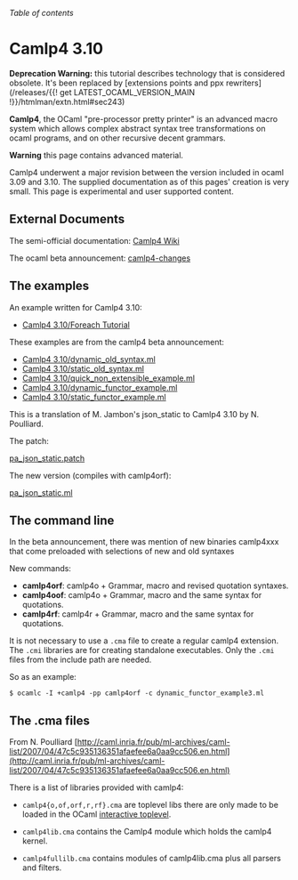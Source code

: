 <!-- ((! set title Camlp4 3.10 !)) ((! set learn !)) -->

*Table of contents*

# Camlp4 3.10

**Deprecation Warning:** this tutorial describes technology that is considered obsolete. It's been replaced by [extensions points and ppx rewriters](/releases/{{! get LATEST_OCAML_VERSION_MAIN !}}/htmlman/extn.html#sec243)

**Camlp4**, the OCaml "pre-processor pretty printer" is an advanced
macro system which allows complex abstract syntax tree transformations
on ocaml programs, and on other recursive decent grammars.

**Warning** this page contains advanced material.

Camlp4 underwent a major revision between the version included in ocaml
3.09 and 3.10. The supplied documentation as of this pages' creation is
very small. This page is experimental and user supported content.

## External Documents
The semi-official documentation:
[Camlp4 Wiki](https://github.com/ocaml/camlp4/wiki)

The ocaml beta announcement:
[camlp4-changes](http://nicolaspouillard.fr/camlp4-changes.html)

## The examples
An example written for Camlp4 3.10:

* [Camlp4 3.10/Foreach
 Tutorial](foreach_tutorial.html "Camlp4 3.10/Foreach Tutorial")

These examples are from the camlp4 beta announcement:

* [Camlp4
 3.10/dynamic_old_syntax.ml](dynamic_old_syntax.html "Camlp4 3.10/dynamic_old_syntax.ml")
* [Camlp4
 3.10/static_old_syntax.ml](static_old_syntax.html "Camlp4 3.10/static_old_syntax.ml")
* [Camlp4
 3.10/quick_non_extensible_example.ml](quick_non_extensible_example.html "Camlp4 3.10/quick_non_extensible_example.ml")
* [Camlp4
 3.10/dynamic_functor_example.ml](dynamic_functor_example.html "Camlp4 3.10/dynamic_functor_example.ml")
* [Camlp4
 3.10/static_functor_example.ml](static_functor_example.html "Camlp4 3.10/static_functor_example.ml")

This is a translation of M. Jambon's json_static to Camlp4 3.10 by N.
Poulliard.

The patch:

[pa_json_static.patch](http://nicolaspouillard.fr/pub/camlp4/rosetta/pa_json_static/pa_json_static.patch)

The new version (compiles with camlp4orf):

[pa_json_static.ml](http://nicolaspouillard.fr/pub/camlp4/rosetta/pa_json_static/pa_json_static.ml)


## The command line
In the beta announcement, there was mention of new binaries camlp4xxx
that come preloaded with selections of new and old syntaxes

New commands:

* **camlp4orf**: camlp4o + Grammar, macro and revised quotation
 syntaxes.
* **camlp4oof**: camlp4o + Grammar, macro and the same syntax for
 quotations.
* **camlp4rf**: camlp4r + Grammar, macro and the same syntax for
 quotations.

It is not necessary to use a `.cma` file to create a regular camlp4
extension. The `.cmi` libraries are for creating standalone executables.
Only the `.cmi` files from the include path are needed.

So as an example:

```
$ ocamlc -I +camlp4 -pp camlp4orf -c dynamic_functor_example3.ml
```
## The .cma files
From N. Poulliard
[http://caml.inria.fr/pub/ml-archives/caml-list/2007/04/47c5c935136351afaefee6a0aa9cc506.en.html](http://caml.inria.fr/pub/ml-archives/caml-list/2007/04/47c5c935136351afaefee6a0aa9cc506.en.html)

There is a list of libraries provided with camlp4:

- `camlp4{o,of,orf,r,rf}.cma` are toplevel libs there are only made to be
  loaded in the OCaml [interactive toplevel](../basics.html).

- `camlp4lib.cma` contains the Camlp4 module which holds the camlp4 kernel.

- `camlp4fullilb.cma` contains modules of camlp4lib.cma plus all parsers and
   filters.


